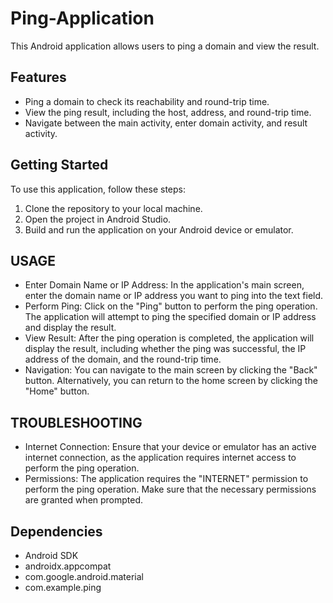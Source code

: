 # Ping-Application
This Android application allows users to ping a domain and view the result.

## Features
- Ping a domain to check its reachability and round-trip time.
- View the ping result, including the host, address, and round-trip time.
- Navigate between the main activity, enter domain activity, and result activity.

## Getting Started
To use this application, follow these steps:

1. Clone the repository to your local machine.
2. Open the project in Android Studio.
3. Build and run the application on your Android device or emulator.

## USAGE
- Enter Domain Name or IP Address: In the application's main screen, enter the domain name or IP address you want to ping into the text field.
- Perform Ping: Click on the "Ping" button to perform the ping operation. The application will attempt to ping the specified domain or IP address and display the result.
- View Result: After the ping operation is completed, the application will display the result, including whether the ping was successful, the IP address of the domain, and the round-trip time.
- Navigation: You can navigate to the main screen by clicking the "Back" button. Alternatively, you can return to the home screen by clicking the "Home" button.

## TROUBLESHOOTING
- Internet Connection: Ensure that your device or emulator has an active internet connection, as the application requires internet access to perform the ping operation.
- Permissions: The application requires the "INTERNET" permission to perform the ping operation. Make sure that the necessary permissions are granted when prompted.

## Dependencies
- Android SDK
- androidx.appcompat
- com.google.android.material
- com.example.ping
